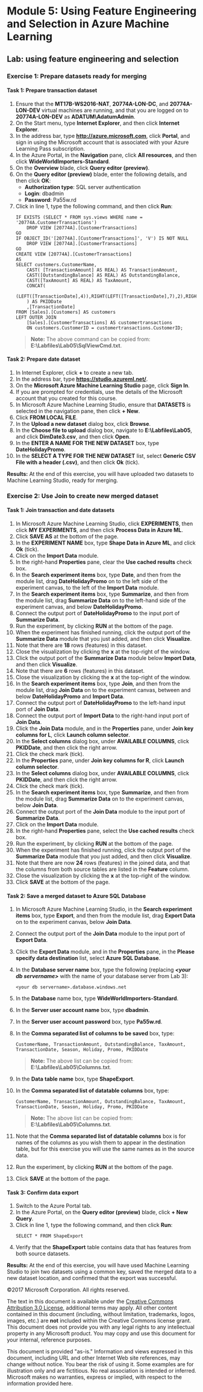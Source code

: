 # Module 5: Using Feature Engineering and Selection in Azure Machine Learning

## Lab: using feature engineering and selection

### Exercise 1: Prepare datasets ready for merging

#### Task 1: Prepare transaction dataset

1. Ensure that the **MT17B-WS2016-NAT**, **20774A-LON-DC**, and **20774A-LON-DEV** virtual machines are running, and that you are logged on to **20774A-LON-DEV** as **ADATUM\\AdatumAdmin**.
2. On the Start menu, type **Internet Explorer**, and then click **Internet Explorer**.
3. In the address bar, type **http://azure.microsoft.com**, click **Portal**, and sign in using the Microsoft account that is associated with your Azure Learning Pass subscription.
4. In the Azure Portal, in the **Navigation** pane, click **All resources**, and then click **WideWorldImporters-Standard**.
5. On the **Overview** blade, click **Query editor (preview)**.
6. On the **Query editor (preview)** blade, enter the following details, and then click **OK**:
    - **Authorization type**: SQL server authentication
    - **Login**: dbadmin
    - **Password**: Pa55w.rd
7. Click in line 1, type the following command, and then click **Run**:
    ```
    IF EXISTS (SELECT * FROM sys.views WHERE name = '20774A.CustomerTransactions')
        DROP VIEW [20774A].[CustomerTransactions]
    GO
    IF OBJECT_ID('[20774A].[CustomerTransactions]', 'V') IS NOT NULL
        DROP VIEW [20774A].[CustomerTransactions]
    GO
    CREATE VIEW [20774A].[CustomerTransactions]
    AS
    SELECT customers.CustomerName,
        CAST( [TransactionAmount] AS REAL) AS TransactionAmount,
        CAST([OutstandingBalance] AS REAL) AS OutstandingBalance,
        CAST([TaxAmount] AS REAL) AS TaxAmount,
        CONCAT(
        (LEFT([TransactionDate],4)),RIGHT(LEFT([TransactionDate],7),2),RIGHT(LEFT([TransactionDate],10),2)
        ) AS PKIDDate
        ,[TransactionDate]
    FROM [Sales].[Customers] AS customers
    LEFT OUTER JOIN
        [Sales].[CustomerTransactions] AS customertransactions
        ON customers.CustomerID = customertransactions.CustomerID;
    ```
    >**Note:** The above command can be copied from: **E:\Labfiles\Lab05\SqlViewCmd.txt**.

#### Task 2: Prepare date dataset

1. In Internet Explorer, click **+** to create a new tab.
2. In the address bar, type **<https://studio.azureml.net/>**.
3. On the **Microsoft Azure Machine Learning Studio** page, click **Sign In**.
4. If you are prompted for credentials, use the details of the Microsoft account that you created for this course.
5. In Microsoft Azure Machine Learning Studio, ensure that **DATASETS** is selected in the navigation pane, then click **+ New**.
6. Click **FROM LOCAL FILE**.
7. In the **Upload a new dataset** dialog box, click **Browse**.
8. In the **Choose file to upload** dialog box, navigate to **E:\Labfiles\Lab05**, and click **DimDate3.csv**, and then click **Open**.
9. In the **ENTER A NAME FOR THE NEW DATASET** box, type **DateHolidayPromo**.
10. In the **SELECT A TYPE FOR THE NEW DATASET** list, select **Generic CSV File with a header (.csv)**, and then click **Ok** (tick).

**Results:** At the end of this exercise, you will have uploaded two datasets to Machine Learning Studio, ready for merging.

### Exercise 2: Use Join to create new merged dataset

#### Task 1: Join transaction and date datasets

1. In Microsoft Azure Machine Learning Studio, click **EXPERIMENTS**, then click **MY EXPERIMENTS**, and then click **Process Data in Azure ML**.
2. Click **SAVE AS** at the bottom of the page.
3. In the **EXPERIMENT NAME** box, type **Shape Data in Azure ML**, and click **Ok** (tick).
4. Click on the **Import Data** module.
5. In the right-hand **Properties** pane, clear the **Use cached results** check box.
6. In the **Search experiment items** box, type **Date**, and then from the module list, drag **DateHolidayPromo** on to the left side of the experiment canvas, to the left of the **Import Data** module.
7. In the **Search experiment items** box, type **Summarize**, and then from the module list, drag **Summarize Data** on to the left-hand side of the experiment canvas, and below **DateHolidayPromo**.
8. Connect the output port of **DateHolidayPromo** to the input port of **Summarize Data**.
9. Run the experiment, by clicking **RUN** at the bottom of the page.
10. When the experiment has finished running, click the output port of the **Summarize Data** module that you just added, and then click **Visualize**.
11. Note that there are **18** rows (features) in this dataset.
12. Close the visualization by clicking the **x** at the top-right of the window.
13. Click the output port of the **Summarize Data** module below **Import Data**, and then click **Visualize**.
14. Note that there are **6** rows (features) in this dataset.
15. Close the visualization by clicking the **x** at the top-right of the window.
16. In the **Search experiment items** box, type **Join**, and then from the module list, drag **Join Data** on to the experiment canvas, between and below **DateHolidayPromo** and **Import Data**.
17. Connect the output port of **DateHolidayPromo** to the left-hand input port of **Join Data**.
18. Connect the output port of **Import Data** to the right-hand input port of **Join Data**.
19. Click the **Join Data** module, and in the **Properties** pane, under **Join key columns for L**, click **Launch column selector**.
20. In the **Select columns** dialog box, under **AVAILABLE COLUMNS**, click **PKIDDate**, and then click the right arrow.
21. Click the check mark (tick).
22. In the **Properties** pane, under **Join key columns for R**, click **Launch column selector**.
23. In the **Select columns** dialog box, under **AVAILABLE COLUMNS**, click **PKIDDate**, and then click the right arrow.
24. Click the check mark (tick).
25. In the **Search experiment items** box, type **Summarize**, and then from the module list, drag **Summarize Data** on to the experiment canvas, below **Join Data**.
26. Connect the output port of the **Join Data** module to the input port of **Summarize Data**.
27. Click on the **Import Data** module.
28. In the right-hand **Properties** pane, select the **Use cached results** check box.
29. Run the experiment, by clicking **RUN** at the bottom of the page.
30. When the experiment has finished running, click the output port of the **Summarize Data** module that you just added, and then click **Visualize**.
31. Note that there are now **24** rows (features) in the joined data, and that the columns from both source tables are listed in the **Feature** column.
32. Close the visualization by clicking the **x** at the top-right of the window.
33. Click **SAVE** at the bottom of the page.

#### Task 2: Save a merged dataset to Azure SQL Database

1. In Microsoft Azure Machine Learning Studio, in the **Search experiment items** box, type **Export**, and then from the module list, drag **Export Data** on to the experiment canvas, below **Join Data**.
2. Connect the output port of the **Join Data** module to the input port of **Export Data**.
3. Click the **Export Data** module, and in the **Properties** pane, in the **Please specify data destination** list, select **Azure SQL Database**.
4. In the **Database server name** box, type the following (replacing ***&lt;your db servername&gt;*** with the name of your database server from Lab 3):
   ```
   <your db servername>.database.windows.net
   ```
5. In the **Database** name box, type **WideWorldImporters-Standard**.
6. In the **Server user account** **name** box, type **dbadmin**.
7. In the **Server user account** **password** box, type **Pa55w.rd**.
8. In the **Comma separated list of columns to be saved** box, type:
   ```
   CustomerName, TransactionAmount, OutstandingBalance, TaxAmount, TransactionDate, Season, Holiday, Promo, PKIDDate
   ```
   >**Note:** The above list can be copied from: **E:\Labfiles\Lab05\Columns.txt**.
9.  In the **Data** **table** **name** box, type **ShapeExport**.
10. In the **Comma separated list of datatable columns** box, type:
    ```
    CustomerName, TransactionAmount, OutstandingBalance, TaxAmount, TransactionDate, Season, Holiday, Promo, PKIDDate
    ```

    >**Note:** The above list can be copied from: **E:\Labfiles\Lab05\Columns.txt**.
   
11. Note that the **Comma separated list of datatable columns** box is for names of the columns as you wish them to appear in the destination table, but for this exercise you will use the same names as in the source data.
12. Run the experiment, by clicking **RUN** at the bottom of the page.
13. Click **SAVE** at the bottom of the page.

#### Task 3: Confirm data export

1. Switch to the Azure Portal tab.
2. In the Azure Portal, on the **Query editor (preview)** blade, click **+ New Query**.
3. Click in line 1, type the following command, and then click **Run**:
    ```
    SELECT * FROM ShapeExport
    ```
4. Verify that the **ShapeExport** table contains data that has features from both source datasets.

**Results:** At the end of this exercise, you will have used Machine Learning Studio to join two datasets using a common key, saved the merged data to a new dataset location, and confirmed that the export was successful.

©2017 Microsoft Corporation. All rights reserved.

The text in this document is available under the [Creative Commons Attribution 3.0 License](https://creativecommons.org/licenses/by/3.0/legalcode), additional terms may apply. All other content contained in this document (including, without limitation, trademarks, logos, images, etc.) are **not** included within the Creative Commons license grant. This document does not provide you with any legal rights to any intellectual property in any Microsoft product. You may copy and use this document for your internal, reference purposes.

This document is provided "as-is." Information and views expressed in this document, including URL and other Internet Web site references, may change without notice. You bear the risk of using it. Some examples are for illustration only and are fictitious. No real association is intended or inferred. Microsoft makes no warranties, express or implied, with respect to the information provided here.
